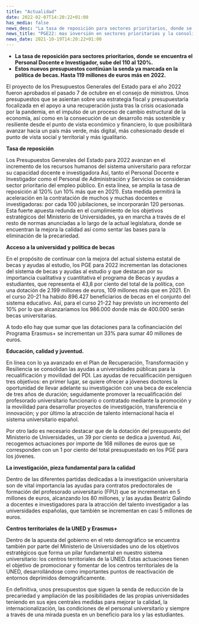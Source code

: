```yaml
---
title: "Actualidad"
date: 2022-02-07T14:20:22+01:00
has_media: false
news_desc: "La tasa de reposición para sectores prioritarios, donde se encuentra el Personal Docente e Investigador, sube del 110 al 120%. Estos nuevos presupuestos continúan la senda ya mar-cada en la política de becas. Hasta 119 millones de eu-ros más en 2022."
news_title: "PGE22: mas inversión en sectores prioritarios y la consolidación de una política de becas para quien más lo necesita."
news_date: 2021-10-19T14:20:22+01:00
---
```

<ul>
<li><b>La tasa de reposici&oacute;n para sectores prioritarios, donde se encuentra el Personal Docente e Investigador, sube del 110 al 120%.</b></li>
<li><b>Estos nuevos presupuestos contin&uacute;an la senda ya marcada en la pol&iacute;tica de becas. Hasta 119 millones de euros m&aacute;s en 2022.</b></li>
</ul>
<p>El proyecto de los Presupuestos Generales del Estado para el a&ntilde;o 2022 fueron aprobados el pasado 7 de octubre en el consejo de ministros. Unos presupuestos que se asientan sobre una estrategia fiscal y presupuestaria focalizada en el apoyo a una recuperaci&oacute;n justa tras la crisis ocasionada por la pandemia, en el impulso de un proceso de cambio estructural de la econom&iacute;a, as&iacute; como en la consecuci&oacute;n de un desarrollo m&aacute;s sostenible y resiliente desde el punto de vista econ&oacute;mico y financiero, lo que posibilitar&aacute; avanzar hacia un pa&iacute;s m&aacute;s verde, m&aacute;s digital, m&aacute;s cohesionado desde el punto de vista social y territorial y m&aacute;s igualitario.</p>
<p><b>Tasa de reposici&oacute;n</b></p>
<p>Los Presupuestos Generales del Estado para 2022 avanzan en el incremento de los recursos humanos del sistema universitario para reforzar su capacidad docente e investigadora As&iacute;, tanto el Personal Docente e Investigador como el Personal de Administraci&oacute;n y Servicios se consideran sector prioritario del empleo p&uacute;blico. En esta l&iacute;nea, se ampl&iacute;a la tasa de reposici&oacute;n al 120% (un 10% m&aacute;s que en 2021). Esta medida permitir&aacute; la aceleraci&oacute;n en la contrataci&oacute;n de muchos y muchas docentes e investigadoras: por cada 100 jubilaciones, se incorporar&aacute;n 120 personas. Esta fuerte apuesta redunda en el cumplimiento de los objetivos estrat&eacute;gicos del Ministerio de Universidades, ya en marcha a trav&eacute;s de el resto de normas anunciadas a lo largo de la actual legislatura, donde se encuentran la mejora la calidad as&iacute; como sentar las bases para la eliminaci&oacute;n de la precariedad.</p>
<p><b>Acceso a la universidad y pol&iacute;tica de becas</b></p>
<p>En el prop&oacute;sito de continuar con la mejora del actual sistema estatal de becas y ayudas al estudio, los PGE para 2022 incrementan las dotaciones del sistema de becas y ayudas al estudio y que destacan por su importancia cualitativa y cuantitativa el programa de Becas y ayudas a estudiantes, que representa el 43,8 por ciento del total de la pol&iacute;tica, con una dotaci&oacute;n de 2.199 millones de euros, 109 millones m&aacute;s que en 2021. En el curso 20-21 ha habido 896.427 beneficiarios de becas en el conjunto del sistema educativo. As&iacute;, para el curso 21-22 hay previsto un incremento del 10% por lo que alcanzar&iacute;amos los 986.000 donde m&aacute;s de 400.000 ser&aacute;n becas universitarias.</p>
<p>A todo ello hay que sumar que las dotaciones para la cofinanciaci&oacute;n del Programa Erasmus+ se incrementan un 33% para sumar 40 millones de euros.</p>
<p><b>Educaci&oacute;n, calidad y juventud.</b></p>
<p>En l&iacute;nea con lo ya avanzado en el Plan de Recuperaci&oacute;n, Transformaci&oacute;n y Resiliencia se consolidan las ayudas a universidades p&uacute;blicas para la recualificaci&oacute;n y movilidad del PDI. Las ayudas de recualificaci&oacute;n persiguen tres objetivos: en primer lugar, se quiere ofrecer a j&oacute;venes doctores la oportunidad de llevar adelante su investigaci&oacute;n con una beca de excelencia de tres a&ntilde;os de duraci&oacute;n; seguidamente promover la recualificaci&oacute;n del profesorado universitario funcionario o contratado mediante la promoci&oacute;n y la movilidad para desarrollar proyectos de investigaci&oacute;n, transferencia e innovaci&oacute;n; y por &uacute;ltimo la atracci&oacute;n de talento internacional hacia el sistema universitario espa&ntilde;ol.</p>
<p>Por otro lado es necesario destacar que de la dotaci&oacute;n del presupuesto del Ministerio de Universidades, un 39 por ciento se dedica a juventud. As&iacute;, recogemos actuaciones por importe de 168 millones de euros que se corresponden con un 1 por ciento del total presupuestado en los PGE para los j&oacute;venes.</p>
<p><b>La investigaci&oacute;n, pieza fundamental para la calidad</b></p>
<p>Dentro de las diferentes partidas dedicadas a la investigaci&oacute;n universitaria son de vital importancia las ayudas para contratos predoctorales de formaci&oacute;n del profesorado universitario (FPU) que se incrementan en 5 millones de euros, alcanzando los 80 millones, y las ayudas Beatriz Galindo a docentes e investigadores para la atracci&oacute;n del talento investigador a las universidades espa&ntilde;olas, que tambi&eacute;n se incrementan en casi 5 millones de euros.</p>
<p><b>Centros territoriales de la UNED y Erasmus+</b></p>
<p>Dentro de la apuesta del gobierno en el reto demogr&aacute;fico se encuentra tambi&eacute;n por parte del Ministerio de Universidades uno de los objetivos estrat&eacute;gicos que forma un pilar fundamental en nuestro sistema universitario: los centros territoriales de la UNED. Estas actuaciones tienen el objetivo de promocionar y fomentar de los centros territoriales de la UNED, desarroll&aacute;ndose como importantes puntos de reactivaci&oacute;n de entornos deprimidos demogr&aacute;ficamente.</p>
<p>En definitiva, unos presupuestos que siguen la senda de reducci&oacute;n de la precariedad y ampliaci&oacute;n de las posibilidades de las propias universidades teniendo en sus ejes centrales medidas para mejorar la calidad, la internacionalizaci&oacute;n, las condiciones de el personal universitario y siempre a trav&eacute;s de una mirada puesta en un beneficio para los y las estudiantes.</p>
